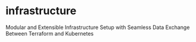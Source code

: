# infrastructure
Modular and Extensible Infrastructure Setup with Seamless Data Exchange Between Terraform and Kubernetes
